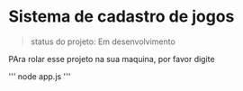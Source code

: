 # Sistema de cadastro de jogos

> status do projeto: Em desenvolvimento

PAra rolar esse projeto na sua maquina, por favor  digite

'''
node app.js
'''
